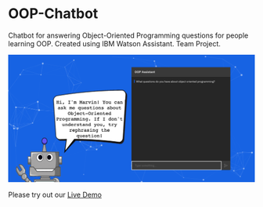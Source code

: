 # OOP-Chatbot
Chatbot for answering Object-Oriented Programming questions for people learning OOP. Created using IBM Watson Assistant. Team Project.

![chatbot](imgs/chatbot.png)

Please try out our [Live Demo](http://student.uncw.edu/hcm8434/chatbot.html)

